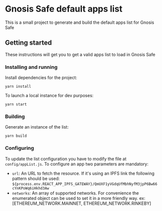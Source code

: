 # Gnosis Safe default apps list

This is a small project to generate and build the default apps list for Gnosis Safe

## Getting started

These instructions will get you to get a valid apps list to load in Gnosis Safe

### Installing and running

Install dependencies for the project:
```
yarn install
```

To launch a local instance for dev purposes:
```
yarn start
```

### Building

Generate an instance of the list:
```
yarn build
```

### Configuring

To update the list configuration you have to modify the file at `config/appList.js`. To configure an app two parameters are mandatory:

 - `url`: An URL to fetch the resource. If it's using an IPFS link the following pattern should be used: `${process.env.REACT_APP_IPFS_GATEWAY}/QmUXF1yVGdqUfMbhNyfM3jpP6Bw66cYnKPoWq6iHkhd3Aw`
 - `networks`: An array of supported networks. For convenience the enumerated object can be used to set it in a more friendly way. ex: [ETHEREUM_NETWORK.MAINNET, ETHEREUM_NETWORK.RINKEBY]